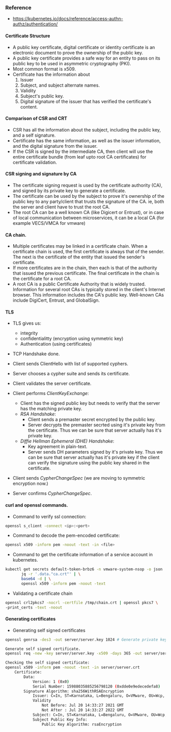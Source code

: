 ### Reference

* https://kubernetes.io/docs/reference/access-authn-authz/authentication/

#### Certificate Structure
* A public key certificate, digital certificate or identity certificate is an electronic document to prove the ownership of the public key.
* A public key certificate provides a safe way for an entity to pass on its public key to be used in asymmetric cryptography (PKI).
* Most common format is x509.
* Certificate has the information about
	1. Issuer
	2. Subject, and subject alternate names.
	3. Validity
	4. Subject's public key.
	5. Digital signature of the issuer that has verified the certificate's content.

#### Comparison of CSR and CRT
* CSR has all the information about the subject, including the public key, and a self signature.
* Certificate has the same information, as well as the issuer information, and the digital signature from the issuer.
* If the CSR is signed by the intermediate CA, then client will use the entire certificate bundle (from leaf upto root CA certificates) for certificate validation. 

#### CSR signing and signature by CA
* The certificate signing request is used by the certificate authority (CA), and signed by its private key to generate a certificate.
* The certificate can be used by the subject to prove it's ownership of the public key to any party/client that trusts the signature of the CA. ie, both the server and client have to trust the root CA.
* The root CA can be a well known CA (like Digicert or Entrust), or in case of local communication between microservices, it can be a local CA (for example VECS/VMCA for vmware)

#### CA chain.
* Multiple certificates may be linked in a certificate chain. When a certificate chain is used, the first certificate is always that of the sender. The next is the certificate of the entity that issued the sender's certificate. 
* If more certificates are in the chain, then each is that of the authority that issued the previous certificate. The final certificate in the chain is the certificate for a root CA. 
* A root CA is a public Certificate Authority that is widely trusted. Information for several root CAs is typically stored in the client's Internet browser. This information includes the CA's public key. Well-known CAs include DigiCert, Entrust, and GlobalSign.

#### TLS
* TLS gives us:
	* integrity
	* confidentialitty (encryption using symmetric key)
	* Authentication (using certificates)

* TCP Handshake done.
* Client sends ClientHello with list of supported cyphers.
* Server chooses a cypher suite and sends its certificate.
* Client validates the server certificate.
* Client performs *ClientKeyExchange*: 
	* Client has the signed public key but needs to verify that the server has the matching private key.
	* *RSA Handshake*:
		* Client sends a premaster secret encrypted by the public key.
		* Server decrypts the premaster secrted using it's private key from the certificate. Thus we can be sure that server actually has it's private key.
	* *Diffie Hellman Ephemeral (DHE) Handshake*:
		* Key agreement in plain-text.
		* Server sends DH parameters signed by it's private key. Thus we can be sure that server actually has it's private key if the client can verify the signature using the public key shared in the certificate.
* Client sends *CypherChangeSpec* (we are moving to symmetric encryption now.)
* Server confirms *CypherChangeSpec*.

#### curl and openssl commands.
* Command to verify ssl connection:	
```sh
openssl s_client -connect <ip>:<port>
```
* Command to decode the pem-encoded certificate:
```sh
openssl x509 -inform pem -noout -text -in <file>
```
* Command to get the certificate information of a service account in kubernetes.
```sh
kubectl get secrets default-token-brbz6 -n vmware-system-nsop -o json | \
	   jq -r '.data."ca.crt"' | \
	   base64 -d | \
	   openssl x509 -inform pem -noout -text
```
* Validating a certificate chain
```sh
openssl crl2pkcs7 -nocrl -certfile /tmp/chain.crt | openssl pkcs7 \
-print_certs -text -noout
```

#### Generating certificates
* Generating self signed certificates
```sh
openssl genrsa -des3 -out server/server.key 1024 # Generate private key

Generate self signed certificate.
openssl req -new -key server/server.key -x509 -days 365 -out server/server.crt

Checking the self signed certificate:
openssl x509 -inform pem -noout -text -in server/server.crt
	Certificate:
	    Data:
	        Version: 1 (0x0)
	        Serial Number: 15988035885256798120 (0xdde0e9edecedefa8)
	    Signature Algorithm: sha256WithRSAEncryption
	        Issuer: C=In, ST=Karnataka, L=Bengaluru, O=VMware, OU=Wcp, CN=aditi/emailAddress=house@pres
	        Validity
	            Not Before: Jul 20 14:33:27 2021 GMT
	            Not After : Jul 20 14:33:27 2022 GMT
	        Subject: C=In, ST=Karnataka, L=Bengaluru, O=VMware, OU=Wcp, CN=aditi/emailAddress=house@pres
	        Subject Public Key Info:
	            Public Key Algorithm: rsaEncryption
```
